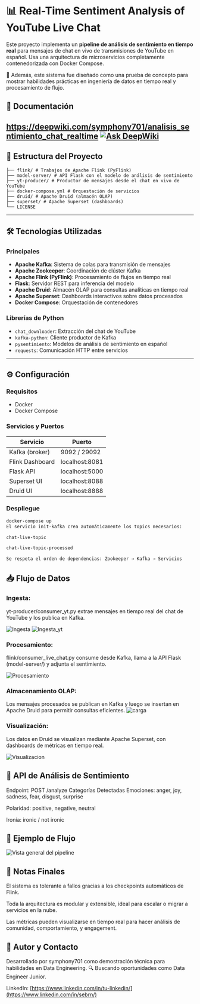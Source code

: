 # 📊 Real-Time Sentiment Analysis of YouTube Live Chat
Este proyecto implementa un **pipeline de análisis de sentimiento en tiempo real** para mensajes de chat en vivo de transmisiones de YouTube en español. Usa una arquitectura de microservicios completamente contenedorizada con Docker Compose.

🎯 Además, este sistema fue diseñado como una prueba de concepto para mostrar habilidades prácticas en ingeniería de datos en tiempo real y procesamiento de flujo.

## 🔗 Documentación
https://deepwiki.com/symphony701/analisis_sentimiento_chat_realtime
[![Ask DeepWiki](https://deepwiki.com/badge.svg)](https://deepwiki.com/symphony701/analisis_sentimiento_chat_realtime)
---

## 📁 Estructura del Proyecto
```
├── flink/ # Trabajos de Apache Flink (PyFlink)
├── model-server/ # API Flask con el modelo de análisis de sentimiento
├── yt-producer/ # Productor de mensajes desde el chat en vivo de YouTube
├── docker-compose.yml # Orquestación de servicios
├── druid/ # Apache Druid (almacén OLAP)
├── superset/ # Apache Superset (dashboards)
└── LICENSE
```
---

## 🛠️ Tecnologías Utilizadas

### Principales
- **Apache Kafka**: Sistema de colas para transmisión de mensajes
- **Apache Zookeeper**: Coordinación de clúster Kafka
- **Apache Flink (PyFlink)**: Procesamiento de flujos en tiempo real
- **Flask**: Servidor REST para inferencia del modelo
- **Apache Druid**: Almacén OLAP para consultas analíticas en tiempo real
- **Apache Superset**: Dashboards interactivos sobre datos procesados
- **Docker Compose**: Orquestación de contenedores

### Librerías de Python
- `chat_downloader`: Extracción del chat de YouTube
- `kafka-python`: Cliente productor de Kafka
- `pysentimiento`: Modelos de análisis de sentimiento en español
- `requests`: Comunicación HTTP entre servicios

---

## ⚙️ Configuración

### Requisitos
- Docker
- Docker Compose

### Servicios y Puertos
| Servicio         | Puerto         |
|------------------|----------------|
| Kafka (broker)   | 9092 / 29092   |
| Flink Dashboard  | localhost:8081 |
| Flask API        | localhost:5000 |
| Superset UI      | localhost:8088 |
| Druid UI         | localhost:8888 |

### Despliegue
```bash
docker-compose up
El servicio init-kafka crea automáticamente los topics necesarios:

chat-live-topic

chat-live-topic-processed

Se respeta el orden de dependencias: Zookeeper → Kafka → Servicios
```

## 📥 Flujo de Datos
### Ingesta:
yt-producer/consumer_yt.py extrae mensajes en tiempo real del chat de YouTube y los publica en Kafka.

![Ingesta](images/chat_yt.jpeg)
![Ingesta_yt](images/yt_producer.jpeg)

### Procesamiento:
flink/consumer_live_chat.py consume desde Kafka, llama a la API Flask (model-server/) y adjunta el sentimiento.

![Procesamiento](images/flink.jpeg)

### Almacenamiento OLAP:
Los mensajes procesados se publican en Kafka y luego se insertan en Apache Druid para permitir consultas eficientes.
![carga](images/druid.jpeg)

### Visualización:
Los datos en Druid se visualizan mediante Apache Superset, con dashboards de métricas en tiempo real.

![Visualizacion](images/superset.jpeg)

## 🧠 API de Análisis de Sentimiento
Endpoint: POST /analyze
Categorías Detectadas
Emociones: anger, joy, sadness, fear, disgust, surprise

Polaridad: positive, negative, neutral

Ironía: ironic / not ironic

## 🧪 Ejemplo de Flujo
![Vista general del pipeline](images/arquitectura_general.jpeg)


## 📝 Notas Finales
El sistema es tolerante a fallos gracias a los checkpoints automáticos de Flink.

Toda la arquitectura es modular y extensible, ideal para escalar o migrar a servicios en la nube.

Las métricas pueden visualizarse en tiempo real para hacer análisis de comunidad, comportamiento, y engagement.

## 💼 Autor y Contacto
Desarrollado por symphony701 como demostración técnica para habilidades en Data Engineering.
🔍 Buscando oportunidades como Data Engineer Junior.

LinkedIn: [https://www.linkedin.com/in/tu-linkedin/](https://www.linkedin.com/in/sebrn/)
